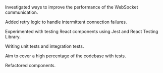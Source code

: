 Investigated ways to improve the performance of the WebSocket communication.

Added retry logic to handle intermittent connection failures.

Experimented with testing React components using Jest and React Testing Library.

Writing unit tests and integration tests.

Aim to cover a high percentage of the codebase with tests.

Refactored components.
